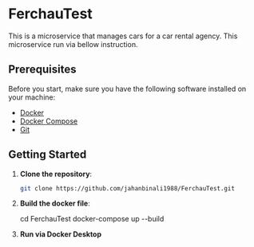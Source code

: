 # FerchauTest

This is a microservice that manages cars for a car rental agency. This microservice run via bellow instruction.

## Prerequisites

Before you start, make sure you have the following software installed on your machine:

- [Docker](https://www.docker.com/get-started)
- [Docker Compose](https://docs.docker.com/compose/install/)
- [Git](https://git-scm.com/)

## Getting Started

1. **Clone the repository**:

   ```bash
   git clone https://github.com/jahanbinali1988/FerchauTest.git
   
2. **Build the docker file**:
   
   cd FerchauTest
   docker-compose up --build

3. **Run via Docker Desktop**
